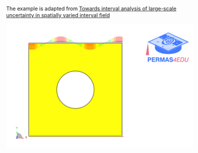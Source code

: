 The example is adapted from [Towards interval analysis of large-scale uncertainty in spatially varied interval ﬁeld](https://doi.org/10.1016/j.apm.2025.116453)

![fem model](fem_model.png)

